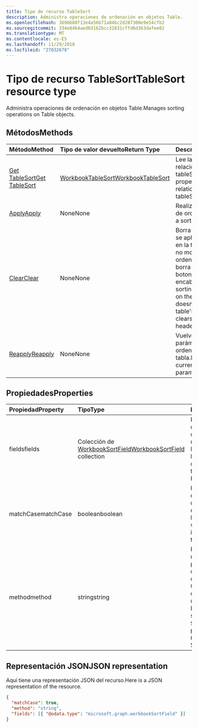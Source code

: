```yaml
---
title: Tipo de recurso TableSort
description: Administra operaciones de ordenación en objetos Table.
ms.openlocfilehash: 3696608f13e4a56b71a84bc2d287300e9e54cfb2
ms.sourcegitcommit: 334e84b4aed63162bcc31831cffd6d363dafee02
ms.translationtype: MT
ms.contentlocale: es-ES
ms.lasthandoff: 11/29/2018
ms.locfileid: "27032678"
---
```

# <a name="tablesort-resource-type"></a><span data-ttu-id="4db57-103">Tipo de recurso TableSort</span><span class="sxs-lookup"><span data-stu-id="4db57-103">TableSort resource type</span></span>

<span data-ttu-id="4db57-104">Administra operaciones de ordenación en objetos Table.</span><span class="sxs-lookup"><span data-stu-id="4db57-104">Manages sorting operations on Table objects.</span></span>


## <a name="methods"></a><span data-ttu-id="4db57-105">Métodos</span><span class="sxs-lookup"><span data-stu-id="4db57-105">Methods</span></span>

| <span data-ttu-id="4db57-106">Método</span><span class="sxs-lookup"><span data-stu-id="4db57-106">Method</span></span>           | <span data-ttu-id="4db57-107">Tipo de valor devuelto</span><span class="sxs-lookup"><span data-stu-id="4db57-107">Return Type</span></span>    |<span data-ttu-id="4db57-108">Descripción</span><span class="sxs-lookup"><span data-stu-id="4db57-108">Description</span></span>|
|:---------------|:--------|:----------|
|[<span data-ttu-id="4db57-109">Get TableSort</span><span class="sxs-lookup"><span data-stu-id="4db57-109">Get TableSort</span></span>](../api/tablesort-get.md) | [<span data-ttu-id="4db57-110">WorkbookTableSort</span><span class="sxs-lookup"><span data-stu-id="4db57-110">WorkbookTableSort</span></span>](tablesort.md) |<span data-ttu-id="4db57-111">Lee las propiedades y relaciones del objeto tableSort.</span><span class="sxs-lookup"><span data-stu-id="4db57-111">Read properties and relationships of tableSort object.</span></span>|
|[<span data-ttu-id="4db57-112">Apply</span><span class="sxs-lookup"><span data-stu-id="4db57-112">Apply</span></span>](../api/tablesort-apply.md)|<span data-ttu-id="4db57-113">None</span><span class="sxs-lookup"><span data-stu-id="4db57-113">None</span></span>|<span data-ttu-id="4db57-114">Realiza una operación de ordenación.</span><span class="sxs-lookup"><span data-stu-id="4db57-114">Perform a sort operation.</span></span>|
|[<span data-ttu-id="4db57-115">Clear</span><span class="sxs-lookup"><span data-stu-id="4db57-115">Clear</span></span>](../api/tablesort-clear.md)|<span data-ttu-id="4db57-116">None</span><span class="sxs-lookup"><span data-stu-id="4db57-116">None</span></span>|<span data-ttu-id="4db57-p101">Borra la ordenación que se aplica actualmente en la tabla. Aunque esto no modifica la ordenación de la tabla, borra el estado de los botones de encabezado.</span><span class="sxs-lookup"><span data-stu-id="4db57-p101">Clears the sorting that is currently on the table. While this doesn't modify the table's ordering, it clears the state of the header buttons.</span></span>|
|[<span data-ttu-id="4db57-119">Reapply</span><span class="sxs-lookup"><span data-stu-id="4db57-119">Reapply</span></span>](../api/tablesort-reapply.md)|<span data-ttu-id="4db57-120">None</span><span class="sxs-lookup"><span data-stu-id="4db57-120">None</span></span>|<span data-ttu-id="4db57-121">Vuelve a aplicar los parámetros de ordenación actuales a la tabla.</span><span class="sxs-lookup"><span data-stu-id="4db57-121">Reapplies the current sorting parameters to the table.</span></span>|

## <a name="properties"></a><span data-ttu-id="4db57-122">Propiedades</span><span class="sxs-lookup"><span data-stu-id="4db57-122">Properties</span></span>
| <span data-ttu-id="4db57-123">Propiedad</span><span class="sxs-lookup"><span data-stu-id="4db57-123">Property</span></span>     | <span data-ttu-id="4db57-124">Tipo</span><span class="sxs-lookup"><span data-stu-id="4db57-124">Type</span></span>   |<span data-ttu-id="4db57-125">Descripción</span><span class="sxs-lookup"><span data-stu-id="4db57-125">Description</span></span>|
|:---------------|:--------|:----------|
|<span data-ttu-id="4db57-126">fields</span><span class="sxs-lookup"><span data-stu-id="4db57-126">fields</span></span>|<span data-ttu-id="4db57-127">Colección de [WorkbookSortField](sortfield.md)</span><span class="sxs-lookup"><span data-stu-id="4db57-127">[WorkbookSortField](sortfield.md) collection</span></span>|<span data-ttu-id="4db57-p102">Representa las condiciones actuales que se usaron por última vez para ordenar la tabla. Solo lectura.</span><span class="sxs-lookup"><span data-stu-id="4db57-p102">Represents the current conditions used to last sort the table. Read-only.</span></span>|
|<span data-ttu-id="4db57-130">matchCase</span><span class="sxs-lookup"><span data-stu-id="4db57-130">matchCase</span></span>|<span data-ttu-id="4db57-131">boolean</span><span class="sxs-lookup"><span data-stu-id="4db57-131">boolean</span></span>|<span data-ttu-id="4db57-p103">Indica si última ordenación de la tabla distinguía mayúsculas de minúsculas. Solo lectura.</span><span class="sxs-lookup"><span data-stu-id="4db57-p103">Represents whether the casing impacted the last sort of the table. Read-only.</span></span>|
|<span data-ttu-id="4db57-134">method</span><span class="sxs-lookup"><span data-stu-id="4db57-134">method</span></span>|<span data-ttu-id="4db57-135">string</span><span class="sxs-lookup"><span data-stu-id="4db57-135">string</span></span>|<span data-ttu-id="4db57-136">Representa el método utilizado por última vez para ordenar la tabla de orden de los caracteres chinos.</span><span class="sxs-lookup"><span data-stu-id="4db57-136">Represents Chinese character ordering method last used to sort the table.</span></span> <span data-ttu-id="4db57-137">Los valores posibles son: `PinYin`, `StrokeCount`.</span><span class="sxs-lookup"><span data-stu-id="4db57-137">The possible values are: `PinYin`, `StrokeCount`.</span></span> <span data-ttu-id="4db57-138">Solo lectura.</span><span class="sxs-lookup"><span data-stu-id="4db57-138">Read-only.</span></span>|

## <a name="json-representation"></a><span data-ttu-id="4db57-139">Representación JSON</span><span class="sxs-lookup"><span data-stu-id="4db57-139">JSON representation</span></span>

<span data-ttu-id="4db57-140">Aquí tiene una representación JSON del recurso.</span><span class="sxs-lookup"><span data-stu-id="4db57-140">Here is a JSON representation of the resource.</span></span>

<!-- {
  "blockType": "resource",
  "optionalProperties": [

  ],
  "baseType": "microsoft.graph.entity",
  "@odata.type": "microsoft.graph.workbookTableSort"
}-->

```json
{
  "matchCase": true,
  "method": "string",
  "fields": [{ "@odata.type": "microsoft.graph.workbookSortField" }]
}

```

<!-- uuid: 8fcb5dbc-d5aa-4681-8e31-b001d5168d79
2015-10-25 14:57:30 UTC -->
<!-- {
  "type": "#page.annotation",
  "description": "TableSort resource",
  "keywords": "",
  "section": "documentation",
  "tocPath": ""
}-->